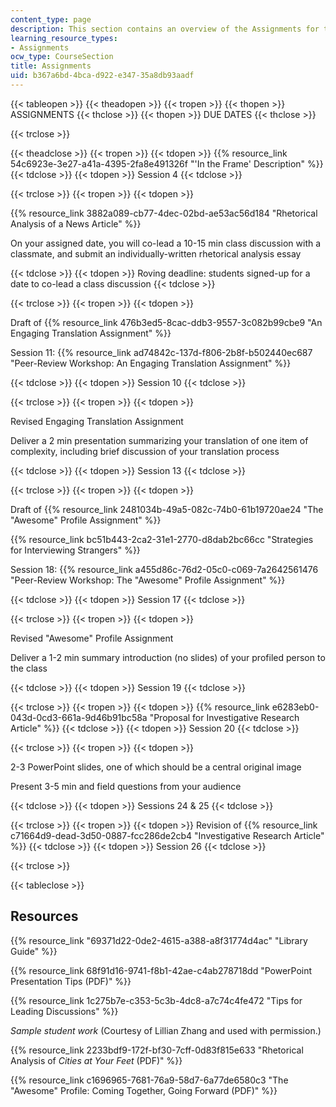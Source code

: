 ```yaml
---
content_type: page
description: This section contains an overview of the Assignments for the course.
learning_resource_types:
- Assignments
ocw_type: CourseSection
title: Assignments
uid: b367a6bd-4bca-d922-e347-35a8db93aadf
---
```


{{< tableopen >}}
{{< theadopen >}}
{{< tropen >}}
{{< thopen >}}
ASSIGNMENTS
{{< thclose >}}
{{< thopen >}}
DUE DATES
{{< thclose >}}

{{< trclose >}}

{{< theadclose >}}
{{< tropen >}}
{{< tdopen >}}
{{% resource_link 54c6923e-3e27-a41a-4395-2fa8e491326f "'In the Frame' Description" %}}
{{< tdclose >}}
{{< tdopen >}}
Session 4
{{< tdclose >}}

{{< trclose >}}
{{< tropen >}}
{{< tdopen >}}


{{% resource_link 3882a089-cb77-4dec-02bd-ae53ac56d184 "Rhetorical Analysis of a News Article" %}}

On your assigned date, you will co-lead a 10-15 min class discussion with a classmate, and submit an individually-written rhetorical analysis essay


{{< tdclose >}}
{{< tdopen >}}
Roving deadline: students signed-up for a date to co-lead a class discussion
{{< tdclose >}}

{{< trclose >}}
{{< tropen >}}
{{< tdopen >}}


Draft of {{% resource_link 476b3ed5-8cac-ddb3-9557-3c082b99cbe9 "An Engaging Translation Assignment" %}}

Session 11: {{% resource_link ad74842c-137d-f806-2b8f-b502440ec687 "Peer-Review Workshop: An Engaging Translation Assignment" %}}


{{< tdclose >}}
{{< tdopen >}}
Session 10
{{< tdclose >}}

{{< trclose >}}
{{< tropen >}}
{{< tdopen >}}


Revised Engaging Translation Assignment

Deliver a 2 min presentation summarizing your translation of one item of complexity, including brief discussion of your translation process


{{< tdclose >}}
{{< tdopen >}}
Session 13
{{< tdclose >}}

{{< trclose >}}
{{< tropen >}}
{{< tdopen >}}


Draft of {{% resource_link 2481034b-49a5-082c-74b0-61b19720ae24 "The \"Awesome\" Profile Assignment" %}}

{{% resource_link bc51b443-2ca2-31e1-2770-d8dab2bc66cc "Strategies for Interviewing Strangers" %}}

Session 18: {{% resource_link a455d86c-76d2-05c0-c069-7a2642561476 "Peer-Review Workshop: The \"Awesome\" Profile Assignment" %}}


{{< tdclose >}}
{{< tdopen >}}
Session 17
{{< tdclose >}}

{{< trclose >}}
{{< tropen >}}
{{< tdopen >}}


Revised "Awesome" Profile Assignment

Deliver a 1-2 min summary introduction (no slides) of your profiled person to the class


{{< tdclose >}}
{{< tdopen >}}
Session 19
{{< tdclose >}}

{{< trclose >}}
{{< tropen >}}
{{< tdopen >}}
{{% resource_link e6283eb0-043d-0cd3-661a-9d46b91bc58a "Proposal for Investigative Research Article" %}}
{{< tdclose >}}
{{< tdopen >}}
Session 20
{{< tdclose >}}

{{< trclose >}}
{{< tropen >}}
{{< tdopen >}}


2-3 PowerPoint slides, one of which should be a central original image

Present 3-5 min and field questions from your audience


{{< tdclose >}}
{{< tdopen >}}
Sessions 24 & 25
{{< tdclose >}}

{{< trclose >}}
{{< tropen >}}
{{< tdopen >}}
Revision of {{% resource_link c71664d9-dead-3d50-0887-fcc286de2cb4 "Investigative Research Article" %}}
{{< tdclose >}}
{{< tdopen >}}
Session 26
{{< tdclose >}}

{{< trclose >}}

{{< tableclose >}}

Resources
---------

{{% resource_link "69371d22-0de2-4615-a388-a8f31774d4ac" "Library Guide" %}}

{{% resource_link 68f91d16-9741-f8b1-42ae-c4ab278718dd "PowerPoint Presentation Tips (PDF)" %}}

{{% resource_link 1c275b7e-c353-5c3b-4dc8-a7c74c4fe472 "Tips for Leading Discussions" %}}

_Sample student work_ (Courtesy of Lillian Zhang and used with permission.)

{{% resource_link 2233bdf9-172f-bf30-7cff-0d83f815e633 "Rhetorical Analysis of _Cities at Your Feet_ (PDF)" %}}

{{% resource_link c1696965-7681-76a9-58d7-6a77de6580c3 "The \"Awesome\" Profile: Coming Together, Going Forward (PDF)" %}}